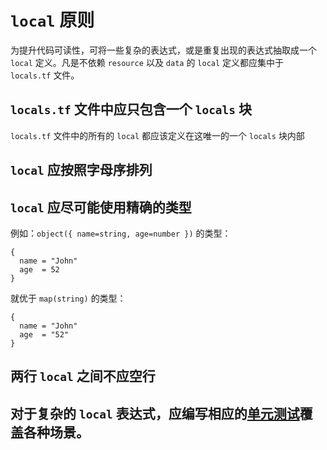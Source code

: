 # `local` 原则

为提升代码可读性，可将一些复杂的表达式，或是重复出现的表达式抽取成一个 `local` 定义。凡是不依赖 `resource` 以及 `data` 的 `local` 定义都应集中于 `locals.tf` 文件。

## `locals.tf` 文件中应只包含一个 `locals` 块

`locals.tf` 文件中的所有的 `local` 都应该定义在这唯一的一个 `locals` 块内部

## `local` 应按照字母序排列

## `local` 应尽可能使用精确的类型

例如：`object({ name=string, age=number })` 的类型：

```hcl
{
  name = "John"
  age  = 52
}
```

就优于 `map(string)` 的类型：

```hcl
{
  name = "John"
  age  = "52"
}
```

## 两行 `local` 之间不应空行

## 对于复杂的 `local` 表达式，应编写相应的[单元测试](../测试代码/单元测试.md)覆盖各种场景。